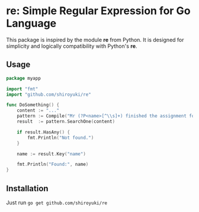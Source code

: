 # re: Simple Regular Expression for Go Language

This package is inspired by the module **re** from Python. It is designed for
simplicity and logically compatibility with Python's **re**.

## Usage

``` go
package myapp

import "fmt"
import "github.com/shiroyuki/re"

func DoSomething() {
    content := "..."
    pattern := Compile("Mr (?P<name>[^\\s]+) finished the assignment for this term.")
    result  := pattern.SearchOne(content)

    if result.HasAny() {
        fmt.Println("Not found.")
    }

    name := result.Key("name")

    fmt.Println("Found:", name)
}
```

## Installation

Just run ``go get github.com/shiroyuki/re``
